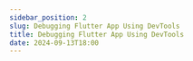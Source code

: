 ```yaml
---
sidebar_position: 2
slug: Debugging Flutter App Using DevTools
title: Debugging Flutter App Using DevTools
date: 2024-09-13T18:00
---
```


